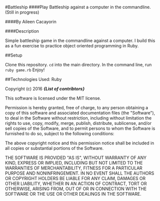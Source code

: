 #Battleship
####Play Battleship against a computer in the commandline. (Still in progress)

####By Aileen Cacayorin

####Description

Simple battleship game in the commandline against a computer. I build this as a fun exercise to practice object oriented programming in Ruby.

##Setup

Clone this repository.
`cd` into the main directory.
In the command line, run `ruby game.rb`
Enjoy!




##Technologies Used:
  Ruby


Copyright (c) 2016 **_{List of contribtors}_**

This software is licensed under the MIT license.

Permission is hereby granted, free of charge, to any person obtaining a copy
of this software and associated documentation files (the "Software"), to deal
in the Software without restriction, including without limitation the rights
to use, copy, modify, merge, publish, distribute, sublicense, and/or sell
copies of the Software, and to permit persons to whom the Software is
furnished to do so, subject to the following conditions:

The above copyright notice and this permission notice shall be included in
all copies or substantial portions of the Software.

THE SOFTWARE IS PROVIDED "AS IS", WITHOUT WARRANTY OF ANY KIND, EXPRESS OR
IMPLIED, INCLUDING BUT NOT LIMITED TO THE WARRANTIES OF MERCHANTABILITY,
FITNESS FOR A PARTICULAR PURPOSE AND NONINFRINGEMENT. IN NO EVENT SHALL THE
AUTHORS OR COPYRIGHT HOLDERS BE LIABLE FOR ANY CLAIM, DAMAGES OR OTHER
LIABILITY, WHETHER IN AN ACTION OF CONTRACT, TORT OR OTHERWISE, ARISING FROM,
OUT OF OR IN CONNECTION WITH THE SOFTWARE OR THE USE OR OTHER DEALINGS IN
THE SOFTWARE.
